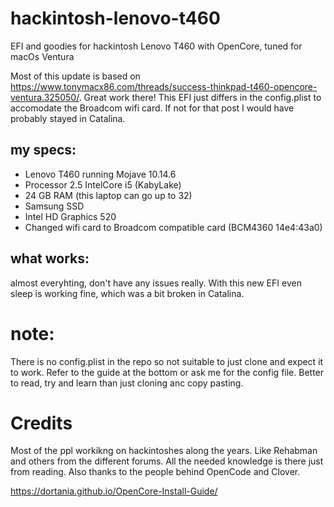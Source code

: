# hackintosh-lenovo-t460

EFI and goodies for hackintosh Lenovo T460 with OpenCore, tuned for macOs Ventura

Most of this update is based on https://www.tonymacx86.com/threads/success-thinkpad-t460-opencore-ventura.325050/. Great work there! This EFI just differs in the config.plist to accomodate the Broadcom wifi card. If not for that post I would have probably stayed in Catalina.

## my specs:
- Lenovo T460 running Mojave 10.14.6
- Processor 2.5 IntelCore i5 (KabyLake)
- 24 GB RAM (this laptop can go up to 32)
- Samsung SSD 
- Intel HD Graphics 520
- Changed wifi card to Broadcom compatible card (BCM4360 14e4:43a0)

## what works:
almost everyhting, don't have any issues really. With this new EFI even sleep is working fine, which was a bit broken in Catalina.

# note:
There is no config.plist in the repo so not suitable to just clone and expect it to work. Refer to the guide at the bottom or ask me for the config file. Better to read, try and learn than just cloning anc copy pasting.


# Credits
Most of the ppl workikng on hackintoshes along the years. Like Rehabman and others from the different forums. All the needed knowledge is there just from reading. Also thanks to the people behind OpenCode and Clover.

https://dortania.github.io/OpenCore-Install-Guide/

